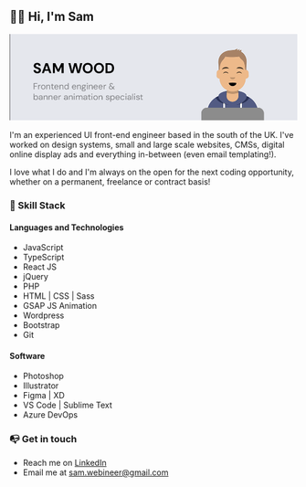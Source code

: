 ## 👋🏼 Hi, I'm Sam

![Sam Wood - Front-end engineer & banner animation specialist](/assets/github-readme-banner.png)

I'm an experienced UI front-end engineer based in the south of the UK. I've worked on design systems, small and large scale websites, CMSs, digital online display ads and everything in-between (even email templating!). 

I love what I do and I'm always on the open for the next coding opportunity, whether on a permanent, freelance or contract basis! 

### 🔧 Skill Stack 

#### Languages and Technologies
- JavaScript
- TypeScript
- React JS
- jQuery
- PHP
- HTML | CSS | Sass
- GSAP JS Animation
- Wordpress
- Bootstrap
- Git

#### Software
- Photoshop
- Illustrator
- Figma | XD 
- VS Code | Sublime Text
- Azure DevOps

### 📭  Get in touch

- Reach me on [LinkedIn](https://www.linkedin.com/in/samwood23/)
- Email me at [sam.webineer@gmail.com](emailto:sam.webineer@gmail.com)

<!--
**sam-webineer/sam-webineer** is a ✨ _special_ ✨ repository because its `README.md` (this file) appears on your GitHub profile.

Here are some ideas to get you started:

- 🔭 I’m currently working on ...
- 🌱 I’m currently learning ...
- 👯 I’m looking to collaborate on ...
- 🤔 I’m looking for help with ...
- 💬 Ask me about ...
- 📫 How to reach me: ...
- 😄 Pronouns: ...
- ⚡ Fun fact: ...
-->
